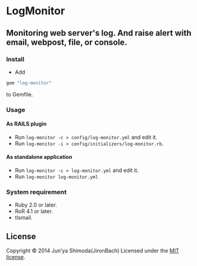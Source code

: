 # LogMonitor #
## Monitoring web server's log. And raise alert with email, webpost, file, or console. ##

### Install ###
* Add

```ruby
gem "log-monitor"
```
  to Gemfile.

### Usage ###
#### As RAILS plugin ####
* Run `log-monitor -c > config/log-monitor.yml` and edit it.
* Run `log-monitor -i > config/initializers/log-monitor.rb`.
#### As standalone application ####
* Run `log-monitor -c > log-monitor.yml` and edit it.
* Run `log-monitor log-monitor.yml`

### System requirement ###
* Ruby 2.0 or later.
* RoR 4.1 or later.
* tlsmail.

License
----------
Copyright &copy; 2014 Jun’ya Shimoda(JironBach)
Licensed under the [MIT license][MIT].

[MIT]: http://www.opensource.org/licenses/mit-license.php
